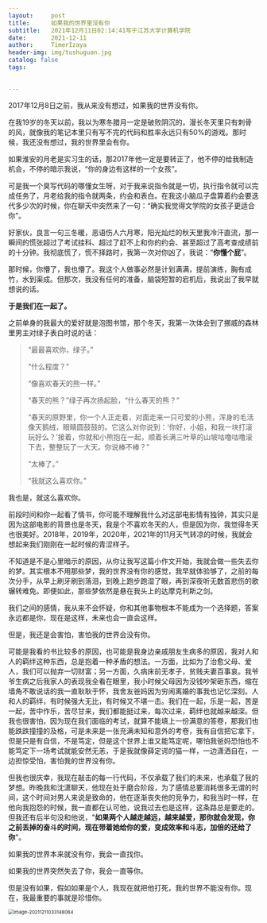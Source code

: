 ```yaml
---
layout:     post
title:      如果我的世界里没有你
subtitle:   2021年12月11日02:14:41写于江苏大学计算机学院
date:       2021-12-11
author:     TimerIzaya
header-img: img/tushuguan.jpg
catalog: false
tags:
    

---
```


2017年12月8日之前，我从来没有想过，如果我的世界没有你。

在我19岁的冬天以前，我以为寒冬腊月一定是破败阴沉的，漫长冬天里只有刺骨的风，就像我的笔记本里只有写不完的代码和胜率永远只有50%的游戏。那时候，我还没有想过，我的世界里会有你。

如果淮安的月老是实习生的话，那2017年他一定是要转正了，他不停的给我制造机会，不停的暗示我说，“你的身边有这样的一个女孩”。

可是我一个臭写代码的哪懂女生呀，对于我来说指令就是一切，执行指令就可以完成任务了，月老给我的指令就两条，约会和表白。在我这小脑瓜子盘算着约会要迭代多少次的时候，你在聊天中突然来了一句：“确实我觉得文学院的女孩子更适合你”。

好家伙，良言一句三冬暖，恶语伤人六月寒，阳光灿烂的秋天里我冷汗直流，那一瞬间的慌张超过了考试挂科、超过了赶不上和你的约会、甚至超过了高考查成绩前的十分钟。我彻底慌了，慌不择路时，我第一次对你凶了，我说：“**你懂个屁**”。

那时候，你懵了，我也懵了。我这个人做事必然是计划满满，提前演练，胸有成竹，水到渠成。但那次，我没有任何的准备，脑袋短暂的宕机后，我说出了我早就想说的话。



**于是我们在一起了。**

 

之前单身的我最大的爱好就是泡图书馆，那个冬天，我第一次体会到了挪威的森林里男主对绿子表白时说的话：

> “最最喜欢你，绿子。”
>
> “什么程度？”
>
> “像喜欢春天的熊一样。”
>
> “春天的熊？”绿子再次扬起脸，“什么春天的熊？”
>
> “春天的原野里，你一个人正走着，对面走来一只可爱的小熊，浑身的毛活像天鹅绒，眼睛圆鼓鼓的。它这么对你说到：‘你好，小姐，和我一块打滚玩好么？’接着，你就和小熊抱在一起，顺着长满三叶草的山坡咕噜咕噜滚下去，整整玩了一大天。你说棒不棒？”
>
> “太棒了。”
>
> “我就这么喜欢你。”

我也是，就这么喜欢你。

前段时间和你一起看了情书，你可能不理解我什么对这部电影情有独钟，其实只是因为这部电影的背景也是冬天，我是个不喜欢冬天的人，但是因为你，我觉得冬天也很美好。2018年，2019年，2020年，2021年的11月天气转凉的时候，我就会想起来我们刚刚在一起时候的青涩样子。

不知道是不是心里暗示的原因，从你让我写这篇小作文开始，我就会做一些失去你的梦。其实根本不用那些梦，我的世界没有你的感觉，我早就体验够了，之前的每次分手，从早上刷牙刷到落泪，到晚上跑步跑湿了眼，再到深夜听无数首悲伤的歌辗转难免。即便如此，那些梦依然是悬在我头上的达摩克利斯之剑。

我们之间的感情，我从来不会怀疑，你和其他事物根本不能成为一个选择题，答案永远都是你，现在是这样，未来也会一直会这样。

但是，我还是会害怕，害怕我的世界会没有你。

可能是我看的书比较多的原因，也可能是我身边亲戚朋友生病多的原因，我对人和人的羁绊这种东西，总是抱着一种矛盾的想法。一方面，比如为了治愈父母、爱人，我们可以抛弃一切财富；另一方面，久病床前无孝子，贫贱夫妻百事哀。我爷爷生病之后我家人的表现我全看在眼里，我小时候父母因为没钱吵架砸东西，缩在墙角不敢说话的我一直耿耿于怀，我舍友爸妈因为穷闹离婚的事我也记忆深刻。人和人的羁绊，有时候强大无比，有时候又不堪一击。我们在一起，乐是一起，苦是一起，苦中作乐，苦尽甘来，我们都能挺过来，每次过来，羁绊也就越来越深。但我也很害怕，因为现在我们面临的考试，就算不能填上一份满意的答卷，那我们也能跌跌撞撞的及格，可是未来是一张充满未知和意外的考卷，我有自信把它拿下，但是只是有自信，不是笃定，但是这个世界上谁又能笃定呢，哪怕我爸妈恐怕也不能笃定下一场考试就能安然无恙，于是我就像薛定谔的猫一样，一边潇洒自在，一边担惊受怕，害怕我的世界没有你。

但我也很庆幸，我现在敲击的每一行代码，不仅承载了我们的未来，也承载了我的梦想。昨晚我和沈潇聊天，他现在处于磨合阶段，为了感情总要消耗很多无谓的时间，这个时间对男人来说是致命的，他在逐渐丧失他的竞争力，和我当时一样，在他向我抱怨的时候，我一直都在认可他，说我过去也是这样，这条路总是要走的。但我还有后半句没和他说，"**如果两个人越走越远，越来越爱，那你就会发现，你之前丢掉的奋斗的时间，现在带着她给你的爱，变成效率和斗志，加倍的还给了你**"。

如果我的世界本来就没有你，我会一直找你。

如果我的世界突然失去了你，我会一直等你。

但是没有如果，假如如果是个人，我现在就把他打死，我的世界不能没有你。现在，我最重要的事就是珍惜你。

<img src="https://gitee.com/timerizaya/timer-pic/raw/master/img/image-20211211033148064.png" alt="image-20211211033148064" style="zoom: 67%;" />
